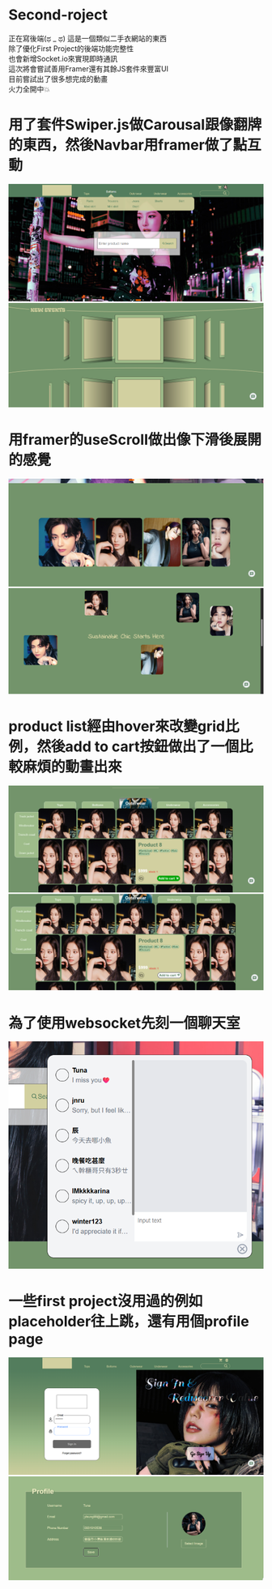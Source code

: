 ﻿# Second-roject  
正在寫後端(ಥ _ ಥ)
這是一個類似二手衣網站的東西  
除了優化First Project的後端功能完整性  
也會新增Socket.io來實現即時通訊  
這次將會嘗試善用Framer還有其餘JS套件來豐富UI  
目前嘗試出了很多想完成的動畫  
火力全開中💥  

# 用了套件Swiper.js做Carousal跟像翻牌的東西，然後Navbar用framer做了點互動
![header](./readmeImage/header.png)
![header](./readmeImage/homeSwiper.png)  

# 用framer的useScroll做出像下滑後展開的感覺  
![header](./readmeImage/welcome.png)  
![header](./readmeImage/scroll.png)  

# product list經由hover來改變grid比例，然後add to cart按鈕做出了一個比較麻煩的動畫出來
![header](./readmeImage/productList.png)  
![header](./readmeImage/cartAnimation.png)  

# 為了使用websocket先刻一個聊天室
![header](./readmeImage/chat.png)  
  
# 一些first project沒用過的例如placeholder往上跳，還有用個profile page
![header](./readmeImage/sign.png)  
![header](./readmeImage/profile.png)



